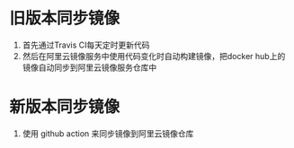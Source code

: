 # 旧版本同步镜像
1. 首先通过Travis CI每天定时更新代码
2. 然后在阿里云镜像服务中使用代码变化时自动构建镜像，把docker hub上的镜像自动同步到阿里云镜像服务仓库中

# 新版本同步镜像
1. 使用 github action 来同步镜像到阿里云镜像仓库

